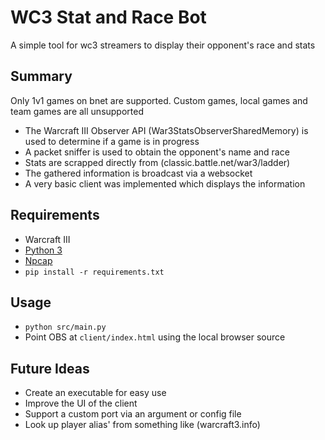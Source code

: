 # WC3 Stat and Race Bot
A simple tool for wc3 streamers to display their opponent's race and stats

## Summary
Only 1v1 games on bnet are supported. Custom games, local games and team games are all unsupported

- The Warcraft III Observer API (War3StatsObserverSharedMemory) is used to determine if a game is in progress
- A packet sniffer is used to obtain the opponent's name and race
- Stats are scrapped directly from (classic.battle.net/war3/ladder)
- The gathered information is broadcast via a websocket
- A very basic client was implemented which displays the information

## Requirements
- Warcraft III
- [Python 3](https://www.python.org/)
- [Npcap](https://nmap.org/npcap/#download)
- `pip install -r requirements.txt`

## Usage
- `python src/main.py`
- Point OBS at `client/index.html` using the local browser source

## Future Ideas
- Create an executable for easy use
- Improve the UI of the client
- Support a custom port via an argument or config file
- Look up player alias' from something like (warcraft3.info)